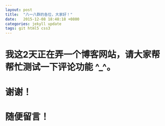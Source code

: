 ```yaml
---
layout: post
title:  "八一八群的各位，大家好！"
date:   2015-12-08 18:48:18 +0800
categories: jekyll update
tags: git html5 css3
---
```

# 我这2天正在弄一个博客网站，请大家帮帮忙测试一下评论功能 ^_^。
# 谢谢！
# 随便留言！
